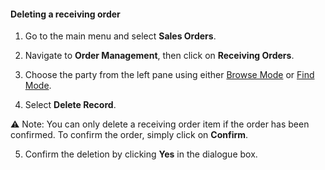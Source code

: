 #### Deleting a receiving order

1. Go to the main menu and select **Sales Orders**.

2. Navigate to **Order Management**, then click on **Receiving Orders**.

3. Choose the party from the left pane using either [Browse Mode](https://github.com/Fx-Professional-Services/HorizonDocs/blob/main/Horizon%20User%20Guide/Searching%20on%20Horizon/Browse%20Mode.md) or [Find Mode](https://github.com/Fx-Professional-Services/HorizonDocs/blob/main/Horizon%20User%20Guide/Searching%20on%20Horizon/Find%20Mode.md). 

4. Select **Delete Record**. 

⚠️ Note: You can only delete a receiving order item if the order has been confirmed. To confirm the order, simply click on **Confirm**.

5. Confirm the deletion by clicking **Yes** in the dialogue box.